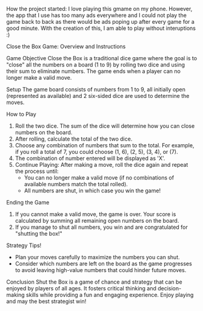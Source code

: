 How the project started:
I love playing this gmame on my phone. However, the app that I use has too many ads everywhere and I could not play the game back to back as there would be ads poping up after every game for a good minute. With the creation of this, I am able to play without interuptions :)

Close the Box Game: Overview and Instructions

Game Objective
Close the Box is a traditional dice game where the goal is to "close" all the numbers on a board (1 to 9) by rolling two dice and using their sum to eliminate numbers. The game ends when a player can no longer make a valid move.

Setup
The game board consists of numbers from 1 to 9, all initially open (represented as available) and 2 six-sided dice are used to determine the moves.

How to Play
1. Roll the two dice. The sum of the dice will determine how you can close numbers on the board.
2. After rolling, calculate the total of the two dice.
3. Choose any combination of numbers that sum to the total.
   For example, if you roll a total of 7, you could choose (1, 6), (2, 5), (3, 4), or (7).
4. The combination of number entered will be displayed as 'X'. 
5. Continue Playing: After making a move, roll the dice again and repeat the process until:
   - You can no longer make a valid move (if no combinations of available numbers match the total rolled).
   - All numbers are shut, in which case you win the game!
   
Ending the Game
1. If you cannot make a valid move, the game is over. Your score is calculated by summing all remaining open numbers on the board.
2. If you manage to shut all numbers, you win and are congratulated for "shutting the box!"

Strategy Tips!
- Plan your moves carefully to maximize the numbers you can shut. 
- Consider which numbers are left on the board as the game progresses to avoid leaving high-value numbers that could hinder future moves.

Conclusion
Shut the Box is a game of chance and strategy that can be enjoyed by players of all ages. It fosters critical thinking and decision-making skills while providing a fun and engaging experience. Enjoy playing and may the best strategist win!









